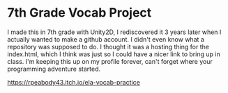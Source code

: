 # 7th Grade Vocab Project
I made this in 7th grade with Unity2D, I rediscovered it 3 years later when I actually wanted to make a github account.
I didn't even know what a repository was supposed to do. I thought it was a hosting thing for the index.html, which I think was just so I could have a nicer link to bring up in class.
I'm keeping this up on my profile forever, can't forget where your programming adventure started.

https://rpeabody43.itch.io/ela-vocab-practice
